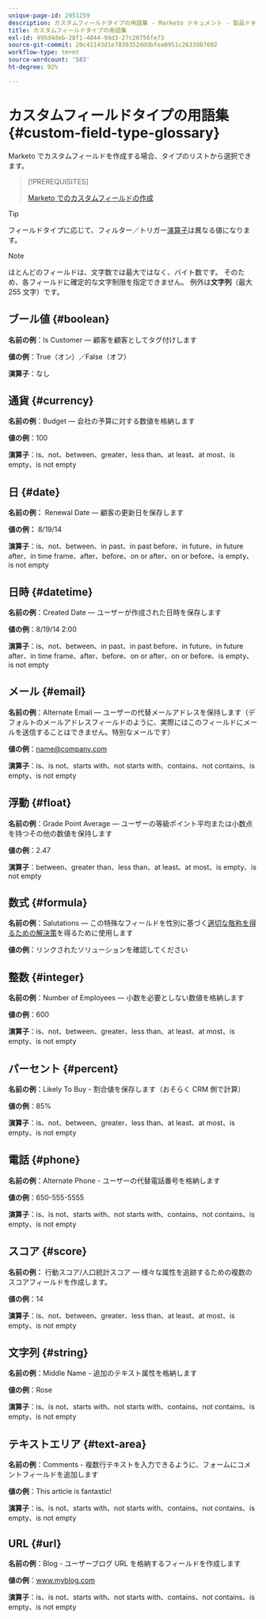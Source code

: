 ```yaml
---
unique-page-id: 2951259
description: カスタムフィールドタイプの用語集 - Marketo ドキュメント - 製品ドキュメント
title: カスタムフィールドタイプの用語集
exl-id: 495d4deb-28f1-4044-98d3-27c20756fe73
source-git-commit: 20c41143d1e7839352dddbfea0951c2633987692
workflow-type: tm+mt
source-wordcount: '583'
ht-degree: 92%

---
```


# カスタムフィールドタイプの用語集 {#custom-field-type-glossary}

Marketo でカスタムフィールドを作成する場合、タイプのリストから選択できます。

>[!PREREQUISITES]
>
>[Marketo でのカスタムフィールドの作成](/help/marketo/product-docs/administration/field-management/create-a-custom-field-in-marketo.md)

>[!TIP]
>
>フィールドタイプに応じて、フィルター／トリガー[演算子](/help/marketo/product-docs/core-marketo-concepts/smart-lists-and-static-lists/creating-a-smart-list/smart-list-filter-operators-glossary.md)は異なる値になります。

>[!NOTE]
>
>ほとんどのフィールドは、文字数では最大ではなく、バイト数です。 そのため、各フィールドに確定的な文字制限を指定できません。 例外は&#x200B;**文字列**（最大 255 文字）です。

## ブール値 {#boolean}

**名前の例**：Is Customer — 顧客を顧客としてタグ付けします

**値の例**：True（オン）／False（オフ）

**演算子**：なし

## 通貨 {#currency}

**名前の例**：Budget — 会社の予算に対する数値を格納します

**値の例**：100

**演算子**：is、not、between、greater、less than、at least、at most、is empty、is not empty

## 日 {#date}

**名前の例：** Renewal Date — 顧客の更新日を保存します

**値の例：** 8/19/14

**演算子**：is、not、between、in past、in past before、in future、in future after、in time frame、after、before、on or after、on or before、is empty、is not empty

## 日時 {#datetime}

**名前の例**：Created Date — ユーザーが作成された日時を保存します

**値の例**：8/19/14 2:00

**演算子**：is、not、between、in past、in past before、in future、in future after、in time frame、after、before、on or after、on or before、is empty、is not empty

## メール {#email}

**名前の例**：Alternate Email — ユーザーの代替メールアドレスを保持します（デフォルトのメールアドレスフィールドのように、実際にはこのフィールドにメールを送信することはできません。特別なメールです）

**値の例**：name@company.com

**演算子**：is、is not、starts with、not starts with、contains、not contains、is empty、is not empty

## 浮動 {#float}

**名前の例**：Grade Point Average — ユーザーの等級ポイント平均または小数点を持つその他の数値を保持します

**値の例**：2.47

**演算子**：between、greater than、less than、at least、at most、is empty、is not empty

## 数式 {#formula}

**名前の例**：Salutations — この特殊なフィールドを性別に基づく[適切な敬称を得るための解決策](/help/marketo/product-docs/administration/field-management/create-and-use-a-concatenated-string-formula-field.md)を得るために使用します

**値の例**：リンクされたソリューションを確認してください

## 整数 {#integer}

**名前の例**：Number of Employees — 小数を必要としない数値を格納します

**値の例**：600

**演算子**：is、not、between、greater、less than、at least、at most、is empty、is not empty

## パーセント {#percent}

**名前の例**：Likely To Buy - 割合値を保存します（おそらく CRM 側で計算）

**値の例**：85%

**演算子**：is、not、between、greater、less than、at least、at most、is empty、is not empty

## 電話 {#phone}

**名前の例**：Alternate Phone - ユーザーの代替電話番号を格納します

**値の例**：650-555-5555

**演算子**：is、is not、starts with、not starts with、contains、not contains、is empty、is not empty

## スコア {#score}

**名前の例：** 行動スコア/人口統計スコア — 様々な属性を追跡するための複数のスコアフィールドを作成します。

**値の例**：14

**演算子**：is、not、between、greater、less than、at least、at most、is empty、is not empty

## 文字列 {#string}

**名前の例**：Middle Name - 追加のテキスト属性を格納します

**値の例**：Rose

**演算子**：is、is not、starts with、not starts with、contains、not contains、is empty、is not empty

## テキストエリア {#text-area}

**名前の例**：Comments - 複数行テキストを入力できるように、フォームにコメントフィールドを追加します

**値の例**：This article is fantastic!

**演算子**：is、is not、starts with、not starts with、contains、not contains、is empty、is not empty

## URL {#url}

**名前の例**：Blog - ユーザーブログ URL を格納するフィールドを作成します

**値の例**：www.myblog.com

**演算子**：is、is not、starts with、not starts with、contains、not contains、is empty、is not empty
